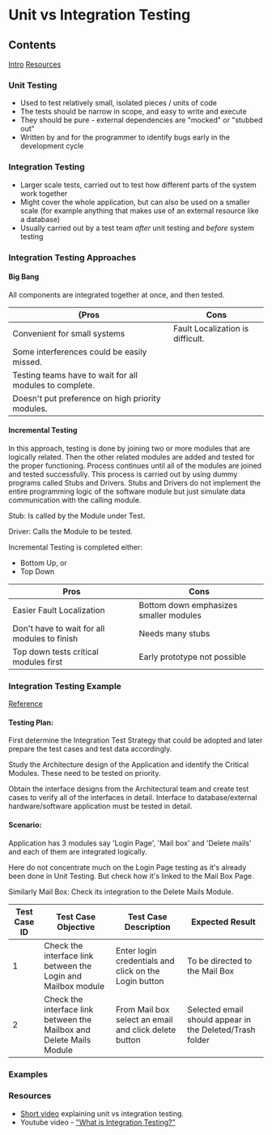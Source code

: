 # Unit vs Integration Testing

## Contents
[Intro](#unit-testing)
[Resources](#resources)


### Unit Testing
- Used to test relatively small, isolated pieces / units of code
- The tests should be narrow in scope, and easy to write and execute
- They should be pure - external dependencies are "mocked" or "stubbed out"
- Written by and for the programmer to identify bugs early in the development cycle

### Integration Testing
- Larger scale tests, carried out to test how different parts of the system work together
- Might cover the whole application, but can also be used on a smaller scale (for example anything that makes use of an external resource like a database)
- Usually carried out by a test team _after_ unit testing and _before_ system testing

### Integration Testing Approaches

#### Big Bang
All components are integrated together at once, and then tested.

{Pros | Cons
------------ | -------------
Convenient for small systems | Fault Localization is difficult.
 | Some interferences could be easily missed.
 | Testing teams have to wait for all modules to complete.
 | Doesn't put preference on high priority modules.

#### Incremental Testing
In this approach, testing is done by joining two or more modules that are logically related. Then the other related modules are added and tested for the proper functioning. Process continues until all of the modules are joined and tested successfully.
This process is carried out by using dummy programs called Stubs and Drivers. Stubs and Drivers do not implement the entire programming logic of the software module but just simulate data communication with the calling module.

Stub: Is called by the Module under Test.

Driver: Calls the Module to be tested.

Incremental Testing is completed either:
- Bottom Up, or
- Top Down

Pros | Cons
------------ | -------------
Easier Fault Localization | Bottom down emphasizes smaller modules
Don't have to wait for all modules to finish | Needs many stubs
Top down tests critical modules first | Early prototype not possible

### Integration Testing Example

[Reference](http://www.guru99.com/integration-testing.html)

#### Testing Plan:
First determine the Integration Test Strategy that could be adopted and later prepare the test cases and test data accordingly.

Study the Architecture design of the Application and identify the Critical Modules. These need to be tested on priority.

Obtain the interface designs from the Architectural team and create test cases to verify all of the interfaces in detail. Interface to database/external hardware/software application must be tested in detail.

#### Scenario:
Application has 3 modules say 'Login Page', 'Mail box' and 'Delete mails' and each of them are integrated logically.

Here do not concentrate much on the Login Page testing as it's already been done in Unit Testing. But check how it's linked to the Mail Box Page.

Similarly Mail Box: Check its integration to the Delete Mails Module.

Test Case ID | Test Case Objective | Test Case Description | Expected Result
------------ | ------------------- | --------------------- | ---------------
  1 | Check the interface link between the Login and Mailbox module |	Enter login credentials and click on the Login button |	To be directed to the Mail Box
  2 | Check the interface link between the Mailbox and Delete Mails Module | From Mail box select an email and click delete button | Selected email should appear in the Deleted/Trash folder

### Examples

### Resources
- [Short video](https://www.youtube.com/watch?v=0GypdsJulKE) explaining unit vs integration testing.
- Youtube video - ["What is Integration Testing?"](https://www.youtube.com/watch?v=QYCaaNz8emY)
